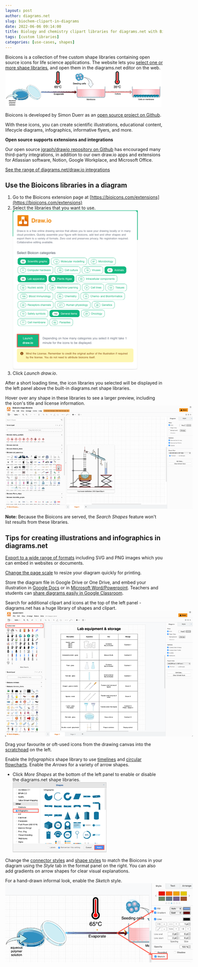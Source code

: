 ```yaml
---
layout: post
author: diagrams.net
slug: biochem-clipart-in-diagrams
date: 2022-06-06 09:14:00
title: Biology and chemistry clipart libraries for diagrams.net with Bioicons
tags: [custom libraries]
categories: [use-cases, shapes]
---
```


Bioicons is a collection of free custom shape libraries containing open source icons for life science applications. The website lets you [select one or more shape libraries](https://bioicons.com/extensions), and open them in the diagrams.net editor on the web. 
<br /><img src="/assets/img/blog/integrations-bioicons-example.png" style="width=100%;max-width:500px;height:auto;" alt="Bioicons can be used to create a wide range of illustrations with diagrams.net"> 

Bioicons is developed by Simon Duerr as an [open source project on Github](https://github.com/duerrsimon/bioicons). 

With these icons, you can create scientific illustrations, educational content, lifecycle diagrams, infographics, informative flyers, and more.

**Open source supports extensions and integrations**

Our open source [jgraph/drawio repository on Github](https://github.com/jgraph/drawio) has encouraged many third-party integrations, in addition to our own draw.io apps and extensions for Atlassian software, Notion, Google Workplace, and Microsoft Office.

[See the range of diagrams.net/draw.io integrations](https://www.diagrams.net/integrations/)

## Use the Bioicons libraries in a diagram

1. Go to the Bioicons extension page at [https://bioicons.com/extensions](https://bioicons.com/extensions)
2. Select the libraries that you want to use.
<br /><img src="/assets/img/blog/integrations-bioicons-select-library.png" style="width=100%;max-width:400px;height:auto;" alt="Select the shape libraries on Bioicons that you want to use in diagrams.net/draw.io"> 
3. Click _Launch draw.io_.

After a short loading time, the icon libraries you selected will be displayed in the left panel above the built-in diagrams.net shape libraries. 

Hover over any shape in these libraries to see a larger preview, including the icon's title and license information. 
<br /><img src="/assets/img/blog/integrations-bioicons-shape-libraries.png" style="width=100%;max-width:600px;height:auto;" alt="Hover over an icon in the Bioicons shape libraries to see a preview and license information"> 

**Note:** Because the Bioicons are served, the _Search Shapes_ feature won't list results from these libraries.

## Tips for creating illustrations and infographics in diagrams.net

[Export to a wide range of formats](/doc/faq/export-diagram.html) including SVG and PNG images which you can embed in websites or documents. 

[Change the page scale](/doc/faq/page-scale.html) to resize your diagram quickly for printing.

Store the diagram file in Google Drive or One Drive, and embed your illustration in [Google Docs](/doc/faq/google-docs-diagrams.html) or in [Microsoft Word/Powerpoint](/doc/faq/microsoft-office-diagrams.html). Teachers and students can [share diagrams easily in Google Classroom](/blog/google-classroom-diagrams.html).

Search for additional clipart and icons at the top of the left panel - diagrams.net has a huge library of shapes and clipart. 
<br /><img src="/assets/img/blog/integrations-bioicons-example-diagram.png" style="width=100%;max-width:600px;height:auto;" alt="Hover over an icon in the Bioicons shape libraries to see a preview and license information"> 

Drag your favourite or oft-used icons from the drawing canvas into the [scratchpad](/doc/faq/scratchpad.html) on the left. 

Enable the _Infographics_ shape library to use [timelines](/blog/timeline-diagrams.html) and [circular flowcharts](/blog/circular-flowcharts.html). Enable the _Arrows_ for a variety of arrow shapes. 
* Click _More Shapes_ at the bottom of the left panel to enable or disable the diagrams.net shape libraries.
<br /><img src="/assets/img/blog/shape-library-infographic.png" style="width=100%;max-width:300px;height:auto;" alt="Enable the Infographic shape library to use the timeline and roadmap shapes">

Change the [connector styles](/doc/faq/connector-styles.html) and [shape styles](/doc/faq/shape-styles.html) to match the Bioicons in your diagram using the _Style_ tab in the format panel on the right. You can also add gradients on arrow shapes for clear visual explanations. 

For a hand-drawn informal look, enable the _Sketch_ style.
<br /><img src="/assets/img/blog/integrations-bioicons-example-style.png" style="width=100%;max-width:600px;height:auto;" alt="Style your diagram to match the Bioicons you have used and to add clear visual explanations"> 